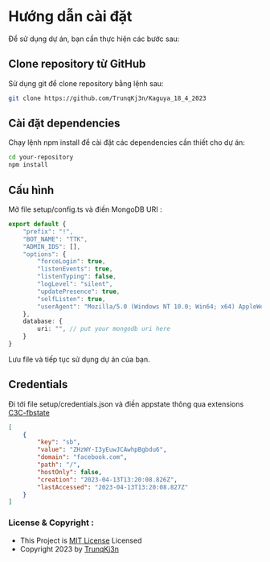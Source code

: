# Hướng dẫn cài đặt

Để sử dụng dự án, bạn cần thực hiện các bước sau:

## Clone repository từ GitHub
Sử dụng git để clone repository bằng lệnh sau:

```bash
git clone https://github.com/TrunqKj3n/Kaguya_18_4_2023

```
## Cài đặt dependencies

Chạy lệnh npm install để cài đặt các dependencies cần thiết cho dự án:

```bash
cd your-repository
npm install
```


## Cấu hình

Mở file setup/config.ts và điền MongoDB URI :

```ts
export default {
    "prefix": "!",
    "BOT_NAME": "TTK",
    "ADMIN_IDS": [],
    "options": {
        "forceLogin": true,
        "listenEvents": true,
        "listenTyping": false,
        "logLevel": "silent",
        "updatePresence": true,
        "selfListen": true,
        "userAgent": "Mozilla/5.0 (Windows NT 10.0; Win64; x64) AppleWebKit/537.36 (KHTML, like Gecko) Safari/537.36"
    },
    database: {
        uri: "", // put your mongodb uri here
    }
}
```

Lưu file và tiếp tục sử dụng dự án của bạn.

## Credentials

Đi tới file setup/credentials.json và điền appstate thông qua extensions [C3C-fbstate](https://github.com/c3cbot/c3c-fbstate)
```json
[
    {
        "key": "sb",
        "value": "ZHzWY-I3yEuwJCAwhpBgbdu6",
        "domain": "facebook.com",
        "path": "/",
        "hostOnly": false,
        "creation": "2023-04-13T13:20:08.826Z",
        "lastAccessed": "2023-04-13T13:20:08.827Z"
    }
]
```

### License & Copyright :

- This Project is
  [MIT License](https://github.com/TrunqKj3n/TelegramBot_Typescript/blob/main/LICENSE)
  Licensed
- Copyright 2023 by [TrunqKj3n](https://facebook.com/ThieuTrungKi3n)
